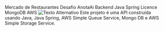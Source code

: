 Mercado de Restaurantes
Desafio AnotaAi Backend 
Java Spring Licence MongoDB AWS
<img src="https://wallpapercave.com/wp/wp7250041.jpg" alt="Texto Alternativo">
Este projeto é uma API construída usando Java, Java Spring, AWS Simple Queue Service, Mongo DB e AWS Simple Storage Service.
